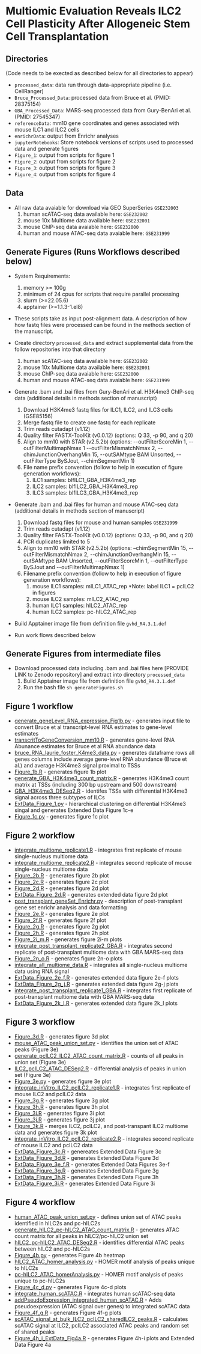 # Multiomic Evaluation Reveals ILC2 Cell Plasticity After Allogeneic Stem Cell Transplantation

## Directories 

(Code needs to be exected as described below for all directories to appear)

- `processed_data`: data run through data-appropriate pipeline (i.e. CellRanger)
- `Bruce_Processed_Data`: processed data from Bruce et al. (PMID: 28375154)
- `GBA_Processed_Data`: MARS-seq processed data from Gury-BenAri et al. (PMID: 27545347)
- `referenceData`: mm10 gene coordinates and genes associated with mouse ILC1 and ILC2 cells
- `enrichrData`: output from Enrichr analyses 
- `jupyterNotebooks`: Store notebook versions of scripts used to processed data and generate figures
- `Figure_1`: output from scripts for figure 1
- `Figure_2`: output from scripts for figure 2
- `Figure_3`: output from scripts for figure 3
- `Figure_4`: output from scripts for figure 4

## Data
- All raw data avaiable for download via GEO SuperSeries `GSE232003` 
	1. human scATAC-seq data available here: `GSE232002`
	2. mouse  10x Multiome data available here: `GSE232001`
	3. mouse ChIP-seq data avaiable here: `GSE232000`
	4. human and mouse ATAC-seq data avaiable here: `GSE231999`


## Generate Figures (Runs Workflows described below)
- System Requirements:
	1. memory >= 100g
	2. minimum of 24 cpus for scripts that require parallel processing
	3. slurm (>=22.05.6)
	4. apptainer (>=1.1.3-1.el8)

- These scripts take as input post-alignment data. A description of how how fastq files were processed can be found in the methods section of the manuscript. 

- Create directory `processed_data` and extract supplemental data from the follow repositories into that directory 
	1. human scATAC-seq data available here: `GSE232002`
	2. mouse  10x Multiome data available here: `GSE232001`
	3. mouse ChIP-seq data avaiable here: `GSE232000`
	4. human and mouse ATAC-seq data avaiable here: `GSE231999`

- Generate .bam and .bai files from Gury-BenAri et al. H3K4me3 ChIP-seq data (additional details in methods section of manuscript)
	1. Download H3K4me3 fastq files for ILC1, ILC2, and ILC3 cells (GSE85156)
	2. Merge fastq file to create one fastq for each replicate
	3. Trim reads cutadapt (v1.12)
	4. Quality filter FASTX-ToolKit (v0.0.12) (options: Q 33, -p 90, and q 20)
	5. Align to mm10 with STAR (v2.5.2b) (options: --outFilterScoreMin 1, --outFilterMultimapNmax 1 --outFilterMismatchNmax 2, --chimJunctionOverhangMin 15, --outSAMtype BAM Unsorted, --outFilterType BySJout, --chimSegmentMin 1)
	6. File name prefix convention (follow to help in execution of figure generation workflows):
		1. ILC1 samples: blfILC1_GBA_H3K4me3_rep
		2. ILC2 samples: blfILC2_GBA_H3K4me3_rep
		3. ILC3 samples: blfILC3_GBA_H3K4me3_rep

- Generate .bam and .bai files for human and mouse ATAC-seq data (additional details in methods section of manuscript)
	1. Download fastq files for mouse and human samples `GSE231999`
	2. Trim reads cutadapt (v1.12)
	3. Quality filter FASTX-ToolKit (v0.0.12) (options: Q 33, -p 90, and q 20)
	4. PCR duplicates limited to 5
	5. Align to mm10 with STAR (v2.5.2b) (options: –chimSegmentMin 15, --outFilterMismatchNmax 2, --chimJunctionOverhangMin 15, --outSAMtype BAM Unsorted, --outFilterScoreMin 1, --outFilterType    BySJout    and    --outFilterMultimapNmax 1)
	6. Filename prefix convention (follow to help in execution of figure generation workflows):
		1. mouse ILC1 samples: mILC1_ATAC_rep
			*Note: label ILC1 = pcILC2 in figures
		2. mouse ILC2 samples: mILC2_ATAC_rep
		3. human ILC1 samples: hILC2_ATAC_rep
		4. human ILC2 samples: pc-hILC2_ATAC_rep

- Build Apptainer image file from definition file `gvhd_R4.3.1.def`

- Run work flows described below

## Generate Figures from intermediate files
- Download processed data including .bam  and .bai files here [PROVIDE LINK to Zenodo repository] and extract into directory `processed_data`
	1. Build Apptainer image file from definition file `gvhd_R4.3.1.def`
	2. Run the bash file `sh generateFigures.sh`

## Figure 1 workflow

- [generate_geneLevel_RNA_expression_Fig1b.py](generate_geneLevel_RNA_expression_Fig1b.py) - generates input file to convert Bruce et al transcript-level RNA estimates  to gene-level estimates
- [transcritToGeneConversion_mm10.R](transcritToGeneConversion_mm10.R) - generates gene-level RNA Abunance estimates for Bruce et al RNA abundance data
- [bruce_RNA_laurie_foster_K4me3_data.py](bruce_RNA_laurie_foster_K4me3_data.py) - generates dataframe rows all genes columns include average gene-level RNA abundance (Bruce et al.) and average H3K4me3 signal proximal to TSSs
- [Figure_1b.R](Figure_1b.R) - generates figure 1b plot
- [generate_GBA_H3K4me3_count_matrix.R](generate_GBA_H3K4me3_count_matrix.R) - generates H3K4me3 count matrix at TSSs (including 300 bp upstream and 500 downstream)  
- [GBA_H3K4me3_DESeq2.R](GBA_H3K4me3_DESeq2.R) - identifes TSSs with differential H3K4me3 signal across three subtypes of ILCs
- [ExtData_Figure_1.py](ExtData_Figure_1.py) - hierarchical clustering on differential H3K4me3 singal and generates Extended Data Figure 1c-e 
- [Figure_1c.py](Figure_1c.py) - generates figure 1c plot

## Figure 2 workflow

- [integrate_multiome_replicate1.R](integrate_multiome_replicate1.R) - integrates first replicate of mouse single-nucleus multiome data
- [integrate_multiome_replicate2.R](integrate_multiome_replicate2.R) - integrates second replicate of mouse single-nucleus multiome data
- [Figure_2b.R](Figure_2b.R) - generates figure 2b plot 
- [Figure_2c.R](Figure_2c.R) - generates figure 2c plot
- [Figure_2d.R](Figure_2d.R) - generates figure 2d plot
- [ExtData_Figure_2d.R](ExtData_Figure_2d.R) - generates extended data figure 2d plot
- [post_transplant_geneSet_Enrichr.py](post_transplant_geneSet_Enrichr.py) - description of post-transplant gene set enrichr analysis and data formatting
- [Figure_2e.R](Figure_2e.R) - generates figure 2e plot
- [Figure_2f.R](Figure_2f.R) - generates figure 2f plot
- [Figure_2g.R](Figure_2g.R) - generates figure 2g plot
- [Figure_2h.R](Figure_2h.R) - generates figure 2h plot
- [Figure_2i_m.R](Figure_2i_m.R) - generates figure 2i-m plots
- [integrate_post_transplant_replicate2_GBA.R](integrate_post_transplant_replicate2_GBA.R) - integrates second replicate of post-transplant multiome data with GBA MARS-seq data
- [Figure_2n_o.R](Figure_2n_o.R) - generates figure 2n-o plots
- [integrate_all_multiome_data.R](integrate_all_multiome_data.R) - integrates all single-nucleus multiome data using RNA signal
- [ExtData_Figure_2e_f.R](ExtData_Figure_2e_f.R) - generates extended data figure 2e-f plots
- [ExtData_Figure_2g_j.R](ExtData_Figure_2g_j.R) - generates extended data figure 2g-j plots
- [integrate_post_transplant_replicate1_GBA.R](integrate_post_transplant_replicate1_GBA.R) - integrates first replicate of post-transplant multiome data with GBA MARS-seq data
- [ExtData_Figure_2k_l.R](ExtData_Figure_2k_l.R) - generates extended data figure 2k_l plots

## Figure 3 workflow

- [Figure_3d.R](Figure_3d.R) - generates figure 3d plot
- [mouse_ATAC_peak_union_set.py](mouse_ATAC_peak_union_set.py) - identifies the union set of ATAC peaks (Figure 3e)
- [generate_pcILC2_ILC2_ATAC_count_matrix.R](generate_pcILC2_ILC2_ATAC_count_matrix.R) - counts of all peaks in union set (Figure 3e)
- [ILC2_pcILC2_ATAC_DESeq2.R](ILC2_pcILC2_ATAC_DESeq2.R) - differential analysis of peaks in union set (Figure 3e)
- [Figure_3e.py](Figure_3e.py) - generates figure 3e plot
- [integrate_inVitro_ILC2_pcILC2_replicate1.R](integrate_inVitro_ILC2_pcILC2_replicate1.R) - integrates first replicate of mouse ILC2 and pcILC2 data
- [Figure_3g.R](Figure_3g.R) - generates figure 3g plot
- [Figure_3h.R](Figure_3h.R) - generates figure 3h plot
- [Figure_3i.R](Figure_3i.R) - generates figure 3i plot
- [Figure_3j.R](Figure_3j.R) - generates figure 3j plot
- [Figure_3k.R](Figure_3k.R) - merges ILC2, pcILC2, and post-transpant ILC2 multiome data and generates figure 3k plot
- [integrate_inVitro_ILC2_pcILC2_replicate2.R](integrate_inVitro_ILC2_pcILC2_replicate2.R) - integrates second replicate of mouse ILC2 and pcILC2 data
- [ExtData_Figure_3c.R](ExtData_Figure_3c.R) - genereates Extended Data Figure 3c
- [ExtData_Figure_3d.R](ExtData_Figure_3d.R) - generates Extended Data Figure 3d
- [ExtData_Figure_3e_f.R](ExtData_Figure_3e_f.R) - generates Extended Data Figures 3e-f
- [ExtData_Figure_3g.R](ExtData_Figure_3g.R) - generates Extended Data Figure 3g
- [ExtData_Figure_3h.R](ExtData_Figure_3h.R) - generates Extended Data Figure 3h
- [ExtData_Figure_3i.R](ExtData_Figure_3i.R) - generates Extended Data Figure 3i

## Figure 4 workflow
- [human_ATAC_peak_union_set.py](human_ATAC_peak_union_set.py) - defines union set of ATAC peaks identified in hILC2s and pc-hILC2s
- [generate_hILC2_pc-hILC2_ATAC_count_matrix.R](generate_hILC2_pc-hILC2_ATAC_count_matrix.R) - generates ATAC count matrix for all peaks in hILC2/pc-hILC2 union set
- [hILC2_pc-hILC2_ATAC_DESeq2.R](hILC2_pc-hILC2_ATAC_DESeq2.R) - identifies differential ATAC peaks between hILC2 and pc-hILC2s
- [Figure_4b.py](Figure_4b.py) - generates Figure 4b heatmap 
- [hILC2_ATAC_homer_analysis.py](hILC2_ATAC_homer_analysis.py) - HOMER motif analysis of peaks unique to hILC2s
- [pc-hILC2_ATAC_homerAnalysis.py](pc-hILC2_ATAC_homerAnalysis.py) - HOMER motif analysis of peaks unique to pc-hILC2s
- [Figure_4c_d.py](Figure_4c_d.py) - generates Figure 4c-d plots
- [integrate_human_scATAC.R](integrate_human_scATAC.R) - integrates human scATAC-seq data
- [addPseudoExpression_integrated_human_scATAC.R](addPseudoExpression_integrated_human_scATAC.R) - Adds pseudoexpression (ATAC signal over genes) to integrated scATAC data
- [Figure_4f_g.R](Figure_4f_g.R) - generates Figure 4f-g plots
- [scATAC_signal_at_bulk_ILC2_pcILC2_sharedILC2_peaks.R](scATAC_signal_at_bulk_ILC2_pcILC2_sharedILC2_peaks.R) - calculates scATAC signal at ILC2, pcILC2 associated ATAC peaks and random set of shared peaks
- [Figure_4h_i_ExtData_Fig4a.R](Figure_4h_i_ExtData_Fig4a.R) - generates Figure 4h-i plots and Extended Data Figure 4a
